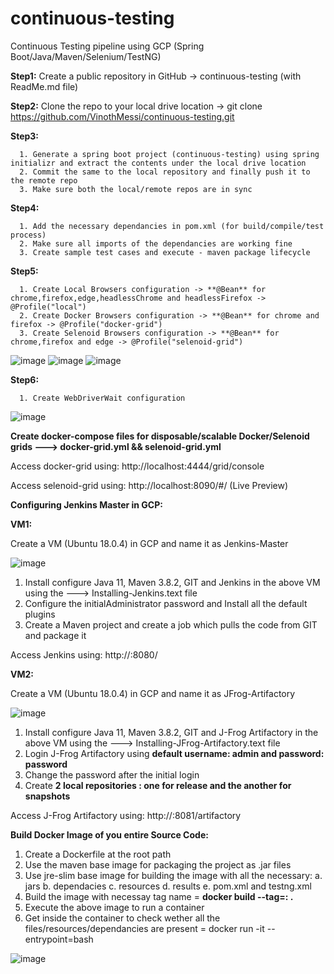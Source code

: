 # continuous-testing
Continuous Testing pipeline using GCP (Spring Boot/Java/Maven/Selenium/TestNG)

**Step1:**
  Create a public repository in GitHub -> continuous-testing (with ReadMe.md file)

**Step2:** Clone the repo to your local drive location -> git clone https://github.com/VinothMessi/continuous-testing.git

**Step3:** 

      1. Generate a spring boot project (continuous-testing) using spring initializr and extract the contents under the local drive location
      2. Commit the same to the local repository and finally push it to the remote repo
      3. Make sure both the local/remote repos are in sync
      
 **Step4:** 
 
      1. Add the necessary dependancies in pom.xml (for build/compile/test process)
      2. Make sure all imports of the dependancies are working fine
      3. Create sample test cases and execute - maven package lifecycle
      
 **Step5:**
 
      1. Create Local Browsers configuration -> **@Bean** for chrome,firefox,edge,headlessChrome and headlessFirefox -> @Profile("local")
      2. Create Docker Browsers configuration -> **@Bean** for chrome and firefox -> @Profile("docker-grid")
      3. Create Selenoid Browsers configuration -> **@Bean** for chrome,firefox and edge -> @Profile("selenoid-grid")
      
![image](https://user-images.githubusercontent.com/34208574/129774102-bd6d7705-9540-4763-aead-5f2f4767e05f.png)
![image](https://user-images.githubusercontent.com/34208574/129863172-d710becf-f55f-4c90-b627-240343d1b397.png)
![image](https://user-images.githubusercontent.com/34208574/129863297-b8fea912-c102-41f6-9169-5351a0869d9e.png)

**Step6:**

      1. Create WebDriverWait configuration
      
![image](https://user-images.githubusercontent.com/34208574/129940587-402322d5-c667-41a7-8f0a-25802b461a7b.png)
      
**Create docker-compose files for disposable/scalable Docker/Selenoid grids ---> docker-grid.yml && selenoid-grid.yml**
      
Access docker-grid using: http://localhost:4444/grid/console

Access selenoid-grid using: http://localhost:8090/#/ (Live Preview)

**Configuring Jenkins Master in GCP:**

**VM1:**

Create a VM (Ubuntu 18.0.4) in GCP and name it as Jenkins-Master

![image](https://user-images.githubusercontent.com/34208574/130090677-5f528417-cf6b-4cfb-a96e-b220842100a8.png)

1. Install configure Java 11, Maven 3.8.2, GIT and Jenkins in the above VM using the ---> Installing-Jenkins.text file
2. Configure the initialAdministrator password and Install all the default plugins
3. Create a Maven project and create a job which pulls the code from GIT and package it

Access Jenkins using: http://<machine IP>:8080/

**VM2:**
      
Create a VM (Ubuntu 18.0.4) in GCP and name it as JFrog-Artifactory

![image](https://user-images.githubusercontent.com/34208574/130112243-bbfaa834-ccca-47c5-89a3-932139417f7c.png)

1. Install configure Java 11, Maven 3.8.2, GIT and J-Frog Artifactory in the above VM using the ---> Installing-JFrog-Artifactory.text file
2. Login J-Frog Artifactory using **default username: admin and password: password**
3. Change the password after the initial login
4. Create **2 local repositories : one for release and the another for snapshots**
  
Access J-Frog Artifactory using: http://<machine IP>:8081/artifactory
  
**Build Docker Image of you entire Source Code:**
  
  1. Create a Dockerfile at the root path
  2. Use the maven base image for packaging the project as .jar files
  3. Use jre-slim base image for building the image with all the necessary:
      a. jars
      b. dependacies
      c. resources
      d. results
      e. pom.xml and testng.xml
  4. Build the image with necessay tag name = **docker build --tag=<tagName>:<version> .**
  5. Execute the above image to run a container 
  6. Get inside the container to check wether all the files/resources/dependancies are present = docker run -it --entrypoint=bash <imagename>
  
 ![image](https://user-images.githubusercontent.com/34208574/130315179-a7a04aaa-5808-4d8e-ae6e-d786bc61376e.png)

